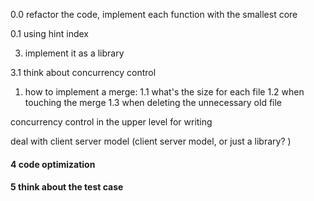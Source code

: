 
0.0 refactor the code, implement each function with the smallest core 

0.1 using hint index 

3. implement it as a library 

3.1 think about concurrency control 

1. how to implement a merge:
    1.1 what's the size for each file
    1.2 when touching the merge
    1.3 when deleting the unnecessary old file 

concurrency control in the upper level for writing 

deal with client server model
    (client server model, or just a library? )


#### 4 code optimization

#### 5 think about the test case 